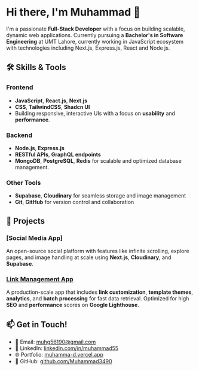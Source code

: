 # Hi there, I'm Muhammad 👋

I'm a passionate **Full-Stack Developer** with a focus on building scalable, dynamic web applications. Currently pursuing a **Bachelor's in Software Engineering** at UMT Lahore, currently working in JavaScript ecosystem with technologies including Next.js, Express.js, React and Node js.



## 🛠️ Skills & Tools
### Frontend
- **JavaScript**, **React.js**, **Next.js**
- **CSS**, **TailwindCSS**, **Shadcn UI**
- Building responsive, interactive UIs with a focus on **usability** and **performance**.

### Backend
- **Node.js**, **Express.js**
- **RESTful APIs**, **GraphQL endpoints**
- **MongoDB**, **PostgreSQL**, **Redis** for scalable and optimized database management.

### Other Tools
- **Supabase**, **Cloudinary** for seamless storage and image management
- **Git**, **GitHub** for version control and collaboration

## 🌟 Projects
### [Social Media App]
An open-source social platform with features like infinite scrolling, explore pages, and image handling at scale using **Next.js**, **Cloudinary**, and **Supabase**.

### [Link Management App](https://backslash.life)
A production-scale app that includes **link customization**, **template themes**, **analytics**, and **batch processing** for fast data retrieval. Optimized for high **SEO** and **performance** scores on **Google Lighthouse**.

## 📫 Get in Touch!
- 📧 Email: [muhg56190@gmail.com](mailto:muhg56190@gmail.com)
- 💼 LinkedIn: [linkedin.com/in/muhammad55](https://www.linkedin.com/in/muhammad55)
- 🌐 Portfolio: [muhamma-d.vercel.app](https://muhamma-d.vercel.app)
- 🐙 GitHub: [github.com/Muhammad3490](https://github.com/Muhammad3490)
